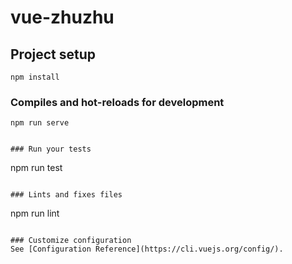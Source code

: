 # vue-zhuzhu

## Project setup
```
npm install
```

### Compiles and hot-reloads for development
```
npm run serve
```

```

### Run your tests
```
npm run test
```

### Lints and fixes files
```
npm run lint
```

### Customize configuration
See [Configuration Reference](https://cli.vuejs.org/config/).
